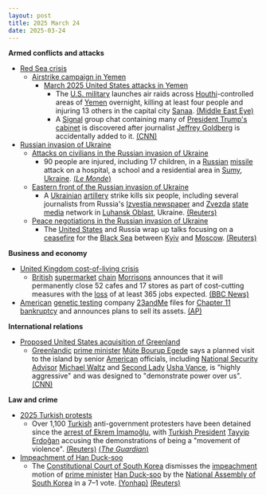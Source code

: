 ```yaml
---
layout: post
title: 2025 March 24
date: 2025-03-24
---
```



**Armed conflicts and attacks**

* [Red Sea crisis](https://en.wikipedia.org/wiki/Red_Sea_crisis "Red Sea crisis")
  + [Airstrike campaign in Yemen](https://en.wikipedia.org/wiki/Airstrike_campaign_in_Yemen "Airstrike campaign in Yemen")
    - [March 2025 United States attacks in Yemen](https://en.wikipedia.org/wiki/March_2025_United_States_attacks_in_Yemen "March 2025 United States attacks in Yemen")
      * The [U.S. military](https://en.wikipedia.org/wiki/United_States_Armed_Forces "United States Armed Forces") launches air raids across [Houthi](https://en.wikipedia.org/wiki/Houthis "Houthis")-controlled areas of [Yemen](https://en.wikipedia.org/wiki/Yemen "Yemen") overnight, killing at least four people and injuring 13 others in the capital city [Sanaa](https://en.wikipedia.org/wiki/Sanaa "Sanaa"). [(Middle East Eye)](https://www.middleeasteye.net/live-blog/live-blog-update/us-air-strikes-yemen-kill-four-wound-two)
      * A [Signal](https://en.wikipedia.org/wiki/Signal_%28software%29 "Signal (software)") group chat containing many of [President Trump's cabinet](https://en.wikipedia.org/wiki/Second_cabinet_of_Donald_Trump "Second cabinet of Donald Trump") is discovered after journalist [Jeffrey Goldberg](https://en.wikipedia.org/wiki/Jeffrey_Goldberg "Jeffrey Goldberg") is accidentally added to it. [(CNN)](https://edition.cnn.com/2025/03/24/politics/yemen-strikes-journalist-cabinet-signal-chat/index.html?iid=cnn_buildContentRecirc_end_recirc)
* [Russian invasion of Ukraine](https://en.wikipedia.org/wiki/Russian_invasion_of_Ukraine "Russian invasion of Ukraine")
  + [Attacks on civilians in the Russian invasion of Ukraine](https://en.wikipedia.org/wiki/Attacks_on_civilians_in_the_Russian_invasion_of_Ukraine "Attacks on civilians in the Russian invasion of Ukraine")
    - 90 people are injured, including 17 children, in a [Russian](https://en.wikipedia.org/wiki/Russia "Russia") [missile](https://en.wikipedia.org/wiki/Missile "Missile") attack on a hospital, a school and a residential area in [Sumy](https://en.wikipedia.org/wiki/Sumy "Sumy"), [Ukraine](https://en.wikipedia.org/wiki/Ukraine "Ukraine"). [(*Le Monde*)](https://www.lemonde.fr/en/international/article/2025/03/24/us-russia-talks-on-ukraine-ceasefire-end-after-12-hours_6739481_4.html)
  + [Eastern front of the Russian invasion of Ukraine](https://en.wikipedia.org/wiki/Eastern_front_of_the_Russian_invasion_of_Ukraine "Eastern front of the Russian invasion of Ukraine")
    - A [Ukrainian](https://en.wikipedia.org/wiki/Armed_Forces_of_Ukraine "Armed Forces of Ukraine") [artillery](https://en.wikipedia.org/wiki/Artillery "Artillery") strike kills six people, including several journalists from Russia's [Izvestia newspaper](https://en.wikipedia.org/wiki/Izvestia "Izvestia") and [Zvezda](https://en.wikipedia.org/wiki/Zvezda_%28TV_channel%29 "Zvezda (TV channel)") [state media](https://en.wikipedia.org/wiki/State_media "State media") network in [Luhansk Oblast](https://en.wikipedia.org/wiki/Luhansk_Oblast "Luhansk Oblast"), Ukraine. [(Reuters)](https://www.reuters.com/world/europe/ukrainian-artillery-attack-kills-six-east-including-three-journalists-regional-2025-03-24/)
  + [Peace negotiations in the Russian invasion of Ukraine](https://en.wikipedia.org/wiki/Peace_negotiations_in_the_Russian_invasion_of_Ukraine "Peace negotiations in the Russian invasion of Ukraine")
    - The [United States](https://en.wikipedia.org/wiki/United_States "United States") and Russia wrap up talks focusing on a [ceasefire](https://en.wikipedia.org/wiki/Ceasefire "Ceasefire") for the [Black Sea](https://en.wikipedia.org/wiki/Black_Sea "Black Sea") between [Kyiv](https://en.wikipedia.org/wiki/Kyiv "Kyiv") and [Moscow](https://en.wikipedia.org/wiki/Moscow "Moscow"). [(Reuters)](https://www.reuters.com/world/europe/us-delegation-aims-black-sea-ceasefire-ukraine-russia-talks-2025-03-23/)

**Business and economy**

* [United Kingdom cost-of-living crisis](https://en.wikipedia.org/wiki/2021%E2%80%93present_United_Kingdom_cost-of-living_crisis "2021–present United Kingdom cost-of-living crisis")
  + [British](https://en.wikipedia.org/wiki/United_Kingdom "United Kingdom") [supermarket](https://en.wikipedia.org/wiki/Supermarket "Supermarket") [chain](https://en.wikipedia.org/wiki/Chain_store "Chain store") [Morrisons](https://en.wikipedia.org/wiki/Morrisons "Morrisons") announces that it will permanently close 52 cafes and 17 stores as part of cost-cutting measures with the [loss](https://en.wikipedia.org/wiki/Layoff "Layoff") of at least 365 jobs expected. [(BBC News)](https://www.bbc.co.uk/news/articles/cqx0v5xprz4o)
* [American](https://en.wikipedia.org/wiki/United_States "United States") [genetic testing](https://en.wikipedia.org/wiki/Genetic_testing "Genetic testing") company [23andMe](https://en.wikipedia.org/wiki/23andMe "23andMe") files for [Chapter 11 bankruptcy](https://en.wikipedia.org/wiki/Chapter_11%2C_Title_11%2C_United_States_Code "Chapter 11, Title 11, United States Code") and announces plans to sell its assets. [(AP)](https://apnews.com/article/23andme-chapter-11-bankruptcy-wojcicki-resigns-9827549d9171a537e76f60cb950d1823)

**International relations**

* [Proposed United States acquisition of Greenland](https://en.wikipedia.org/wiki/Proposed_United_States_acquisition_of_Greenland "Proposed United States acquisition of Greenland")
  + [Greenlandic](https://en.wikipedia.org/wiki/Naalakkersuisut "Naalakkersuisut") [prime minister](https://en.wikipedia.org/wiki/Prime_Minister_of_Greenland "Prime Minister of Greenland") [Múte Bourup Egede](https://en.wikipedia.org/wiki/M%C3%BAte_Bourup_Egede "Múte Bourup Egede") says a planned visit to the island by senior [American](https://en.wikipedia.org/wiki/United_States "United States") officials, including [National Security Advisor](https://en.wikipedia.org/wiki/National_Security_Advisor_%28United_States%29 "National Security Advisor (United States)") [Michael Waltz](https://en.wikipedia.org/wiki/Michael_Waltz "Michael Waltz") and [Second Lady](https://en.wikipedia.org/wiki/Second_ladies_and_gentlemen_of_the_United_States "Second ladies and gentlemen of the United States") [Usha Vance](https://en.wikipedia.org/wiki/Usha_Vance "Usha Vance"), is "highly aggressive" and was designed to "demonstrate power over us". [(CNN)](https://edition.cnn.com/2025/03/24/world/greenland-prime-minister-us-usha-vance-intl-hnk/index.html)

**Law and crime**

* [2025 Turkish protests](https://en.wikipedia.org/wiki/2025_Turkish_protests "2025 Turkish protests")
  + Over 1,100 [Turkish](https://en.wikipedia.org/wiki/Turkey "Turkey") anti-government protesters have been detained since the [arrest of Ekrem İmamoğlu](https://en.wikipedia.org/wiki/Arrest_of_Ekrem_%C4%B0mamo%C4%9Flu "Arrest of Ekrem İmamoğlu"), with [Turkish President](https://en.wikipedia.org/wiki/President_of_Turkey "President of Turkey") [Tayyip Erdoğan](https://en.wikipedia.org/wiki/Recep_Tayyip_Erdo%C4%9Fan "Recep Tayyip Erdoğan") accusing the demonstrations of being a "movement of violence". [(Reuters)](https://www.reuters.com/world/middle-east/turkey-detains-nine-journalists-over-protests-against-istanbul-mayors-arrest-2025-03-24/) [(*The Guardian*)](https://www.theguardian.com/world/2025/mar/24/journalists-among-more-than-1100-arrested-in-turkey-crackdown-istanbul)
* [Impeachment of Han Duck-soo](https://en.wikipedia.org/wiki/Impeachment_of_Han_Duck-soo "Impeachment of Han Duck-soo")
  + The [Constitutional Court of South Korea](https://en.wikipedia.org/wiki/Constitutional_Court_of_South_Korea "Constitutional Court of South Korea") dismisses the [impeachment](https://en.wikipedia.org/wiki/Impeachment "Impeachment") motion of [prime minister](https://en.wikipedia.org/wiki/Prime_Minister_of_South_Korea "Prime Minister of South Korea") [Han Duck-soo](https://en.wikipedia.org/wiki/Han_Duck-soo "Han Duck-soo") by the [National Assembly of South Korea](https://en.wikipedia.org/wiki/National_Assembly_of_South_Korea "National Assembly of South Korea") in a 7–1 vote. [(Yonhap)](https://en.yna.co.kr/view/AEN20250324002752315) [(Reuters)](https://www.reuters.com/world/asia-pacific/south-koreas-constitutional-court-strikes-down-impeachment-pm-han-duck-soo-2025-03-24/)
